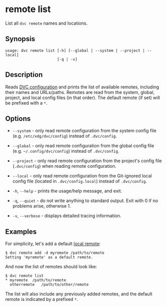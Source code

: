 # remote list

List all `dvc remote` names and locations.

## Synopsis

```usage
usage: dvc remote list [-h] [--global | --system | --project | --local]
                       [-q | -v]
```

## Description

Reads [DVC configuration] and prints the list of available remotes, including their
names and URLs/paths. Remotes are read from the system, global, project, and local
config files (in that order). The default remote (if set) will be prefixed with a
`*`.

[dvc configuration]: /doc/user-guide/project-structure/configuration#remote

## Options

- `--system` - only read remote configuration from the system config file (e.g.
  `/etc/xdg/dvc/config`) instead of `.dvc/config`.

- `--global` - only read remote configuration from the global config file (e.g.
  `~/.config/dvc/config`) instead of `.dvc/config`.

- `--project` - only read remote configuration from the project's config file
  (`.dvc/config`) when reading remote configuration.

- `--local` - only read remote configuration from the Git-ignored local config
  file (located in `.dvc/config.local`) instead of `.dvc/config`.

- `-h`, `--help` - prints the usage/help message, and exit.

- `-q`, `--quiet` - do not write anything to standard output. Exit with 0 if no
  problems arise, otherwise 1.

- `-v`, `--verbose` - displays detailed tracing information.

## Examples

For simplicity, let's add a default [local remote]:

```cli
$ dvc remote add -d myremote /path/to/remote
Setting 'myremote' as a default remote.
```

And now the list of remotes should look like:

```cli
$ dvc remote list
* myremote	/path/to/remote
  otherremote	/path/to/other/remote
```

The list will also include any previously added remotes, and the default remote
is indicated by a prefixed `*`.

[local remote]:
  /doc/user-guide/data-management/remote-storage#file-systems-local-remotes
